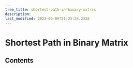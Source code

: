 ```yaml
---
tree_title: shortest-path-in-binary-matrix
description: 
last_modified: 2022-06-09T21:23:28.2328
---
```


# Shortest Path in Binary Matrix

## Contents
